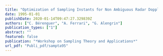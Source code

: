```yaml
---
title: "Optimization of Sampling Instants for Non Ambiguous Radar Doppler Frequency Estimation"
date: 1995-01-01
publishDate: 2020-01-14T09:47:27.329839Z
authors: ["C. Bérenguer", "A. Ferrari", "G. Alengrin"]
publication_types: ["1"]
abstract: ""
featured: false
publication: "*Workshop on Sampling Theory and Applications*"
url_pdf: "Publi_pdf/sampta95"
---
```


